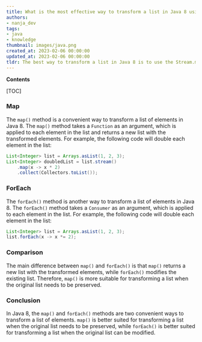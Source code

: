 ```yaml
---
title: What is the most effective way to transform a list in Java 8 using the map or foreach function?
authors:
- nanja_dev
tags:
- java
- knowledge
thumbnail: images/java.png
created_at: 2023-02-06 00:00:00
updated_at: 2023-02-06 00:00:00
tldr: The best way to transform a list in Java 8 is to use the Stream.map() method.
---
```


**Contents**

[TOC]

### Map
The `map()` method is a convenient way to transform a list of elements in Java 8. The `map()` method takes a `Function` as an argument, which is applied to each element in the list and returns a new list with the transformed elements. For example, the following code will double each element in the list: 

```java
List<Integer> list = Arrays.asList(1, 2, 3);
List<Integer> doubledList = list.stream()
    .map(x -> x * 2)
    .collect(Collectors.toList());
```

### ForEach
The `forEach()` method is another way to transform a list of elements in Java 8. The `forEach()` method takes a `Consumer` as an argument, which is applied to each element in the list. For example, the following code will double each element in the list: 

```java
List<Integer> list = Arrays.asList(1, 2, 3);
list.forEach(x -> x *= 2);
```

### Comparison
The main difference between `map()` and `forEach()` is that `map()` returns a new list with the transformed elements, while `forEach()` modifies the existing list. Therefore, `map()` is more suitable for transforming a list when the original list needs to be preserved.

### Conclusion
In Java 8, the `map()` and `forEach()` methods are two convenient ways to transform a list of elements. `map()` is better suited for transforming a list when the original list needs to be preserved, while `forEach()` is better suited for transforming a list when the original list can be modified.
